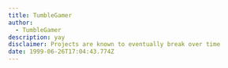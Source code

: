 ```yaml
---
title: TumbleGamer
author:
  - TumbleGamer
description: yay
disclaimer: Projects are known to eventually break over time
date: 1999-06-26T17:04:43.774Z
---
```

